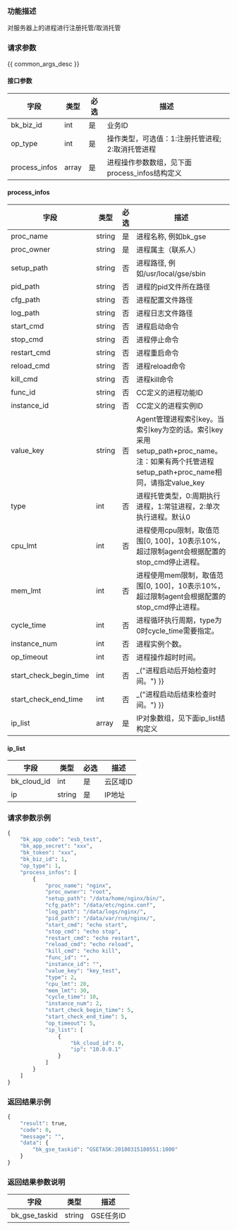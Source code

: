 ### 功能描述

对服务器上的进程进行注册托管/取消托管

### 请求参数

{{ common_args_desc }}

#### 接口参数

| 字段        |  类型      | 必选   |  描述      |
|-------------|------------|--------|------------|
| bk_biz_id     |  int       | 是     | 业务ID |
| op_type       |  int       | 是     | 操作类型，可选值：1:注册托管进程; 2:取消托管进程 |
| process_infos |  array     | 是     | 进程操作参数数组，见下面process_infos结构定义 |

#### process_infos

| 字段        |  类型      | 必选   |  描述      |
|-------------|------------|--------|------------|
| proc_name    | string  | 是   | 进程名称, 例如bk_gse |
| proc_owner   | string  | 是   | 进程属主（联系人） |
| setup_path   | string  | 否   | 进程路径, 例如/usr/local/gse/sbin |
| pid_path     | string  | 否   | 进程的pid文件所在路径 |
| cfg_path     | string  | 否   | 进程配置文件路径 |
| log_path     | string  | 否   | 进程日志文件路径 |
| start_cmd    | string  | 否   | 进程启动命令 |
| stop_cmd     | string  | 否   | 进程停止命令 |
| restart_cmd  | string  | 否   | 进程重启命令 |
| reload_cmd   | string  | 否   | 进程reload命令 |
| kill_cmd     | string  | 否   | 进程kill命令 |
| func_id      | string  | 否   | CC定义的进程功能ID |
| instance_id  | string  | 否   | CC定义的进程实例ID |
| value_key    | string  | 否   | Agent管理进程索引key。当索引key为空的话。索引key采用setup_path+proc_name。注：如果有两个托管进程setup_path+proc_name相同，请指定value_key |
| type         | int     | 否   | 进程托管类型，0:周期执行进程，1:常驻进程，2:单次执行进程。默认0 |
| cpu_lmt      | int     | 否   | 进程使用cpu限制，取值范围[0, 100]，10表示10%，超过限制agent会根据配置的stop_cmd停止进程。 |
| mem_lmt      | int     | 否   | 进程使用mem限制，取值范围[0, 100]，10表示10%，超过限制agent会根据配置的stop_cmd停止进程。 |
| cycle_time   | int     | 否   | 进程循环执行周期，type为0时cycle_time需要指定。 |
| instance_num | int     | 否   | 进程实例个数。 |
| op_timeout   | int     | 否   | 进程操作超时时间。 |
| start_check_begin_time  | int  | 否  | _("进程启动后开始检查时间。") }} |
| start_check_end_time    | int  | 否  | _("进程启动后结束检查时间。") }} |
| ip_list      | array   | 是   | IP对象数组，见下面ip_list结构定义 |


#### ip_list

| 字段        |  类型      | 必选   |  描述      |
|-------------|------------|--------|------------|
| bk_cloud_id |  int    | 是     | 云区域ID |
| ip          |  string | 是     | IP地址 |

### 请求参数示例

```python
{
    "bk_app_code": "esb_test",
    "bk_app_secret": "xxx",
    "bk_token": "xxx",
    "bk_biz_id": 1,
    "op_type": 1,
    "process_infos": [
        {
            "proc_name": "nginx",
            "proc_owner": "root",
            "setup_path": "/data/home/nginx/bin/",
            "cfg_path": "/data/etc/nginx.conf",
            "log_path": "/data/logs/nginx/",
            "pid_path": "/data/var/run/nginx/",
            "start_cmd": "echo start",
            "stop_cmd": "echo stop",
            "restart_cmd": "echo restart",
            "reload_cmd": "echo reload",
            "kill_cmd": "echo kill",
            "func_id": "",
            "instance_id": "",
            "value_key": "key_test",
            "type": 2,
            "cpu_lmt": 20,
            "mem_lmt": 30,
            "cycle_time": 10,
            "instance_num": 2,
            "start_check_begin_time": 5,
            "start_check_end_time": 5,
            "op_timeout": 5,
            "ip_list": [
                {
                    "bk_cloud_id": 0,
                    "ip": "10.0.0.1"
                }
            ]
        }
    ]
}
```

### 返回结果示例

```python
{
    "result": true,
    "code": 0,
    "message": "",
    "data": {
        "bk_gse_taskid": "GSETASK:20180315180551:1000"
    }
}
```

### 返回结果参数说明

| 字段      | 类型      | 描述      |
|-----------|-----------|-----------|
| bk_gse_taskid       | string       | GSE任务ID |
